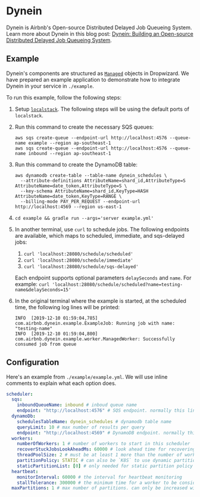 # Dynein

Dynein is Airbnb's Open-source Distributed Delayed Job Queueing System.
Learn more about Dynein in this blog post: [Dynein: Building an Open-source Distributed Delayed Job Queueing System][dynein-blogpost].

## Example

Dynein's components are structured as [`Managed`][dw-managed] objects in Dropwizard.
We have prepared an example application to demonstrate how to integrate Dynein in your service in `./example`.

To run this example, follow the following steps:

1. Setup [`localstack`][localstack].
   The following steps will be using the default ports of `localstack`.
1. Run this command to create the necessary SQS queues:

   ```shell script
   aws sqs create-queue --endpoint-url http://localhost:4576 --queue-name example --region ap-southeast-1
   aws sqs create-queue --endpoint-url http://localhost:4576 --queue-name inbound --region ap-southeast-1
   ```

1. Run this command to create the DynamoDB table:

   ```shell script
   aws dynamodb create-table --table-name dynein_schedules \
     --attribute-definitions AttributeName=shard_id,AttributeType=S AttributeName=date_token,AttributeType=S \
     --key-schema AttributeName=shard_id,KeyType=HASH AttributeName=date_token,KeyType=RANGE \
     --billing-mode PAY_PER_REQUEST --endpoint-url http://localhost:4569 --region us-east-1
   ```

1. `cd example && gradle run --args='server example.yml'`

1. In another terminal, use `curl` to schedule jobs.
   The following endpoints are available, which maps to scheduled, immediate, and sqs-delayed jobs:

   1. `curl 'localhost:28080/schedule/scheduled'`
   2. `curl 'localhost:28080/schedule/immediate'`
   3. `curl 'localhost:28080/schedule/sqs-delayed'`

   Each endpoint supports optional parameters `delaySeconds` and `name`.
   For example: `curl 'localhost:28080/schedule/scheduled?name=testing-name&delaySeconds=15'`

1. In the original terminal where the example is started, at the scheduled time, the following log lines will be printed:

   ```text
   INFO  [2019-12-10 01:59:04,785] com.airbnb.dynein.example.ExampleJob: Running job with name: "testing-name"
   INFO  [2019-12-10 01:59:04,800] com.airbnb.dynein.example.worker.ManagedWorker: Successfully consumed job from queue
   ```

[dynein-blogpost]: https://medium.com/airbnb-engineering/dynein-building-a-distributed-delayed-job-queueing-system-93ab10f05f99
[dw-managed]: https://www.dropwizard.io/en/stable/manual/core.html#managed-objects
[localstack]: https://github.com/localstack/localstack

## Configuration

Here's an example from `./example/example.yml`.
We will use inline comments to explain what each option does.

```yaml
scheduler:
  sqs:
    inboundQueueName: inbound # inboud queue name
    endpoint: "http://localhost:4576" # SQS endpoint. normally this line can be omitted, but it's useful for using localstack
  dynamoDb:
    schedulesTableName: dynein_schedules # dynamodb table name
    queryLimit: 10 # max number of results per query
    endpoint: "http://localhost:4569" # DynamoDB endpoint. normally this line can be omitted, but it's useful for localstack
  workers:
    numberOfWorkers: 1 # number of workers to start in this scheduler
    recoverStuckJobsLookAheadMs: 60000 # look ahead time for recovering stuck jobs
    threadPoolSize: 2 # must be at least 1 more than the number of workers
    partitionPolicy: STATIC # can also be `K8S` to use dynamic partitioning
    staticPartitionList: [0] # only needed for static partition policy
  heartbeat:
    monitorInterval: 60000 # the interval for heartbeat monitoring
    stallTolerance: 300000 # the minimum time for a worker to be considered stopped
  maxPartitions: 1 # max number of partitions. can only be increased without reassigning partitions for jobs already scheduled
```
